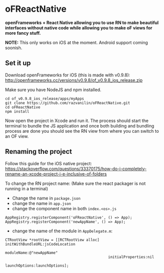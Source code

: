 # oFReactNative
**openFrameworks + React Native allowing you to use RN to make beautiful interfaces without native code while allowing you to make oF views for more fancy stuff.**

**NOTE:** This only works on iOS at the moment. Android support coming soonish.

## Set it up

Download openFrameworks for iOS (this is made with v0.9.8): http://openframeworks.cc/versions/v0.9.8/of_v0.9.8_ios_release.zip

Make sure you have NodeJS and npm installed.

```
cd of_v0.9.8_ios_release/apps/myApps
git clone https://github.com/razvanilin/oFReactNative.git
cd oFReactNative
npm install
```

Now open the project in Xcode and run it. The process should start the terminal to bundle the JS application and once both building and bundling process are done you should see the RN view from where you can switch to an OF view.

## Renaming the project

Follow this guide for the iOS native project: https://stackoverflow.com/questions/33370175/how-do-i-completely-rename-an-xcode-project-i-e-inclusive-of-folders

To change the RN project name: (Make sure the react packager is not running in a terminal)

* Change the name in `package.json`
* change the name in `app.json`
* change the component name in both `index.<os>.js`

`AppRegistry.registerComponent('oFReactNative', () => App);`
`AppRegistry.registerComponent('newAppName', () => App);`

* change the name of the module in `AppDelegate.m`:

```
CTRootView *rootView = [[RCTRootView alloc] initWithBundleURL:jsCodeLocation
                                                      moduleName:@"newAppName"
                                               initialProperties:nil
                                                   launchOptions:launchOptions];
```
